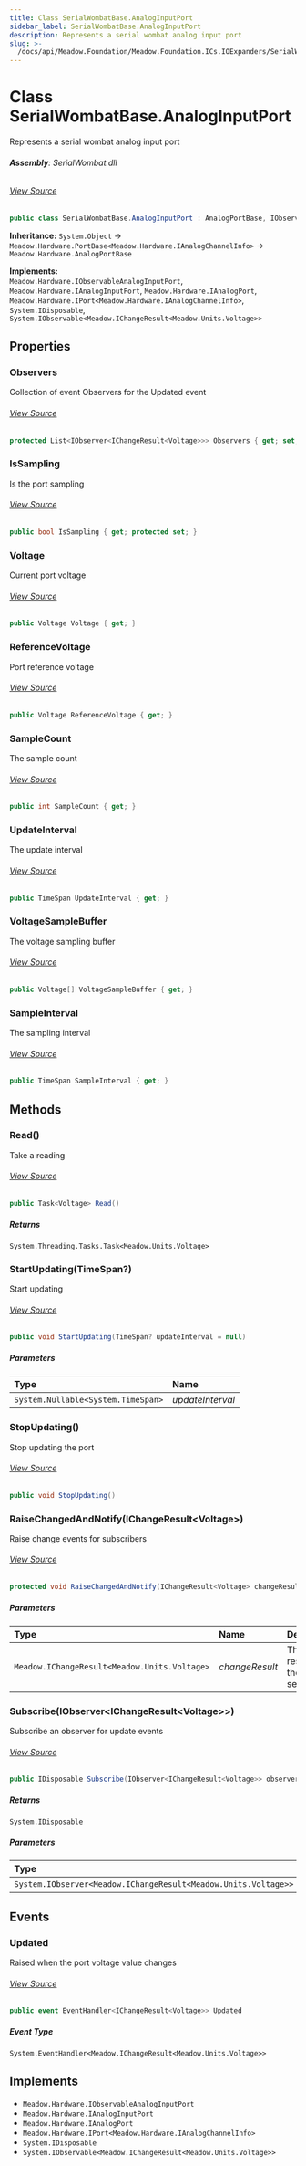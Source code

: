 ```yaml
---
title: Class SerialWombatBase.AnalogInputPort
sidebar_label: SerialWombatBase.AnalogInputPort
description: Represents a serial wombat analog input port
slug: >-
  /docs/api/Meadow.Foundation/Meadow.Foundation.ICs.IOExpanders/SerialWombatBase.AnalogInputPort
---
```

# Class SerialWombatBase.AnalogInputPort
Represents a serial wombat analog input port

###### **Assembly**: SerialWombat.dll
###### [View Source](https://github.com/WildernessLabs/Meadow.Foundation.git/blob/develop/Source/Meadow.Foundation.Peripherals/ICs.IOExpanders.SerialWombat/Driver/SerialWombatBase.AnalogInputPort.cs#L15)
```csharp title="Declaration"
public class SerialWombatBase.AnalogInputPort : AnalogPortBase, IObservableAnalogInputPort, IAnalogInputPort, IAnalogPort, IPort<IAnalogChannelInfo>, IDisposable, IObservable<IChangeResult<Voltage>>
```
**Inheritance:** `System.Object` -> `Meadow.Hardware.PortBase<Meadow.Hardware.IAnalogChannelInfo>` -> `Meadow.Hardware.AnalogPortBase`

**Implements:**  
`Meadow.Hardware.IObservableAnalogInputPort`, `Meadow.Hardware.IAnalogInputPort`, `Meadow.Hardware.IAnalogPort`, `Meadow.Hardware.IPort<Meadow.Hardware.IAnalogChannelInfo>`, `System.IDisposable`, `System.IObservable<Meadow.IChangeResult<Meadow.Units.Voltage>>`

## Properties
### Observers
Collection of event Observers for the Updated event
###### [View Source](https://github.com/WildernessLabs/Meadow.Foundation.git/blob/develop/Source/Meadow.Foundation.Peripherals/ICs.IOExpanders.SerialWombat/Driver/SerialWombatBase.AnalogInputPort.cs#L25)
```csharp title="Declaration"
protected List<IObserver<IChangeResult<Voltage>>> Observers { get; set; }
```
### IsSampling
Is the port sampling
###### [View Source](https://github.com/WildernessLabs/Meadow.Foundation.git/blob/develop/Source/Meadow.Foundation.Peripherals/ICs.IOExpanders.SerialWombat/Driver/SerialWombatBase.AnalogInputPort.cs#L36)
```csharp title="Declaration"
public bool IsSampling { get; protected set; }
```
### Voltage
Current port voltage
###### [View Source](https://github.com/WildernessLabs/Meadow.Foundation.git/blob/develop/Source/Meadow.Foundation.Peripherals/ICs.IOExpanders.SerialWombat/Driver/SerialWombatBase.AnalogInputPort.cs#L43)
```csharp title="Declaration"
public Voltage Voltage { get; }
```
### ReferenceVoltage
Port reference voltage
###### [View Source](https://github.com/WildernessLabs/Meadow.Foundation.git/blob/develop/Source/Meadow.Foundation.Peripherals/ICs.IOExpanders.SerialWombat/Driver/SerialWombatBase.AnalogInputPort.cs#L48)
```csharp title="Declaration"
public Voltage ReferenceVoltage { get; }
```
### SampleCount
The sample count
###### [View Source](https://github.com/WildernessLabs/Meadow.Foundation.git/blob/develop/Source/Meadow.Foundation.Peripherals/ICs.IOExpanders.SerialWombat/Driver/SerialWombatBase.AnalogInputPort.cs#L53)
```csharp title="Declaration"
public int SampleCount { get; }
```
### UpdateInterval
The update interval
###### [View Source](https://github.com/WildernessLabs/Meadow.Foundation.git/blob/develop/Source/Meadow.Foundation.Peripherals/ICs.IOExpanders.SerialWombat/Driver/SerialWombatBase.AnalogInputPort.cs#L58)
```csharp title="Declaration"
public TimeSpan UpdateInterval { get; }
```
### VoltageSampleBuffer
The voltage sampling buffer
###### [View Source](https://github.com/WildernessLabs/Meadow.Foundation.git/blob/develop/Source/Meadow.Foundation.Peripherals/ICs.IOExpanders.SerialWombat/Driver/SerialWombatBase.AnalogInputPort.cs#L63)
```csharp title="Declaration"
public Voltage[] VoltageSampleBuffer { get; }
```
### SampleInterval
The sampling interval
###### [View Source](https://github.com/WildernessLabs/Meadow.Foundation.git/blob/develop/Source/Meadow.Foundation.Peripherals/ICs.IOExpanders.SerialWombat/Driver/SerialWombatBase.AnalogInputPort.cs#L68)
```csharp title="Declaration"
public TimeSpan SampleInterval { get; }
```
## Methods
### Read()
Take a reading
###### [View Source](https://github.com/WildernessLabs/Meadow.Foundation.git/blob/develop/Source/Meadow.Foundation.Peripherals/ICs.IOExpanders.SerialWombat/Driver/SerialWombatBase.AnalogInputPort.cs#L90)
```csharp title="Declaration"
public Task<Voltage> Read()
```

##### Returns

`System.Threading.Tasks.Task<Meadow.Units.Voltage>`
### StartUpdating(TimeSpan?)
Start updating
###### [View Source](https://github.com/WildernessLabs/Meadow.Foundation.git/blob/develop/Source/Meadow.Foundation.Peripherals/ICs.IOExpanders.SerialWombat/Driver/SerialWombatBase.AnalogInputPort.cs#L103)
```csharp title="Declaration"
public void StartUpdating(TimeSpan? updateInterval = null)
```

##### Parameters

| Type | Name |
|:--- |:--- |
| `System.Nullable<System.TimeSpan>` | *updateInterval* |

### StopUpdating()
Stop updating the port
###### [View Source](https://github.com/WildernessLabs/Meadow.Foundation.git/blob/develop/Source/Meadow.Foundation.Peripherals/ICs.IOExpanders.SerialWombat/Driver/SerialWombatBase.AnalogInputPort.cs#L149)
```csharp title="Declaration"
public void StopUpdating()
```
### RaiseChangedAndNotify(IChangeResult&lt;Voltage&gt;)
Raise change events for subscribers
###### [View Source](https://github.com/WildernessLabs/Meadow.Foundation.git/blob/develop/Source/Meadow.Foundation.Peripherals/ICs.IOExpanders.SerialWombat/Driver/SerialWombatBase.AnalogInputPort.cs#L165)
```csharp title="Declaration"
protected void RaiseChangedAndNotify(IChangeResult<Voltage> changeResult)
```

##### Parameters

| Type | Name | Description |
|:--- |:--- |:--- |
| `Meadow.IChangeResult<Meadow.Units.Voltage>` | *changeResult* | The change result with the current sensor data |

### Subscribe(IObserver&lt;IChangeResult&lt;Voltage&gt;&gt;)
Subscribe an observer for update events
###### [View Source](https://github.com/WildernessLabs/Meadow.Foundation.git/blob/develop/Source/Meadow.Foundation.Peripherals/ICs.IOExpanders.SerialWombat/Driver/SerialWombatBase.AnalogInputPort.cs#L174)
```csharp title="Declaration"
public IDisposable Subscribe(IObserver<IChangeResult<Voltage>> observer)
```

##### Returns

`System.IDisposable`

##### Parameters

| Type | Name |
|:--- |:--- |
| `System.IObserver<Meadow.IChangeResult<Meadow.Units.Voltage>>` | *observer* |

## Events
### Updated
Raised when the port voltage value changes
###### [View Source](https://github.com/WildernessLabs/Meadow.Foundation.git/blob/develop/Source/Meadow.Foundation.Peripherals/ICs.IOExpanders.SerialWombat/Driver/SerialWombatBase.AnalogInputPort.cs#L20)
```csharp title="Declaration"
public event EventHandler<IChangeResult<Voltage>> Updated
```
##### Event Type
`System.EventHandler<Meadow.IChangeResult<Meadow.Units.Voltage>>`

## Implements

* `Meadow.Hardware.IObservableAnalogInputPort`
* `Meadow.Hardware.IAnalogInputPort`
* `Meadow.Hardware.IAnalogPort`
* `Meadow.Hardware.IPort<Meadow.Hardware.IAnalogChannelInfo>`
* `System.IDisposable`
* `System.IObservable<Meadow.IChangeResult<Meadow.Units.Voltage>>`
